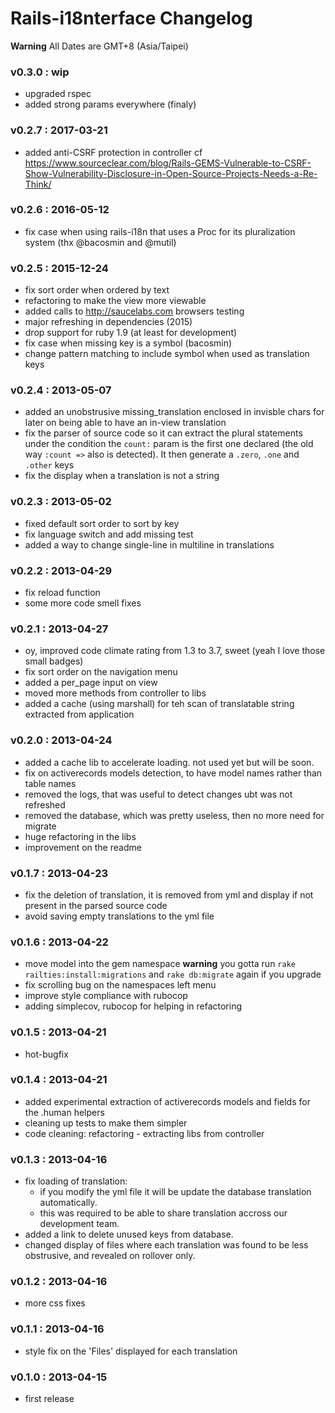 Rails-i18nterface Changelog
=============================

**Warning** All Dates are GMT+8 (Asia/Taipei)

### v0.3.0 : wip

* upgraded rspec
* added strong params everywhere (finaly)

### v0.2.7 : 2017-03-21

* added anti-CSRF protection in controller
  cf https://www.sourceclear.com/blog/Rails-GEMS-Vulnerable-to-CSRF-Show-Vulnerability-Disclosure-in-Open-Source-Projects-Needs-a-Re-Think/

### v0.2.6 : 2016-05-12

* fix case when using rails-i18n that uses a Proc for its pluralization system (thx @bacosmin and @mutil)

### v0.2.5 : 2015-12-24

* fix sort order when ordered by text
* refactoring to make the view more viewable
* added calls to http://saucelabs.com browsers testing
* major refreshing in dependencies (2015)
* drop support for ruby 1.9 (at least for development)
* fix case when missing key is a symbol (bacosmin)
* change pattern matching to include symbol when used as translation keys

### v0.2.4 : 2013-05-07

* added an unobstrusive missing_translation enclosed in invisble chars
  for later on being able to have an in-view translation
* fix the parser of source code so it can extract the plural statements
  under the condition the `count:` param is the first one declared
  (the old way `:count =>` also is detected).
  It then generate a `.zero`, `.one` and `.other` keys
* fix the display when a translation is not a string

### v0.2.3 : 2013-05-02

* fixed default sort order to sort by key
* fix language switch and add missing test
* added a way to change single-line in multiline in translations

### v0.2.2 : 2013-04-29

* fix reload function
* some more code smell fixes

### v0.2.1 : 2013-04-27

* oy, improved code climate rating from 1.3 to 3.7, sweet (yeah I love those small badges)
* fix sort order on the navigation menu
* added a per_page input on view
* moved more methods from controller to libs
* added a cache (using marshall) for teh scan of translatable string extracted from application

### v0.2.0 : 2013-04-24

* added a cache lib to accelerate loading. not used yet but will be soon.
* fix on activerecords models detection, to have model names rather than table names
* removed the logs, that was useful to detect changes ubt was not refreshed
* removed the database, which was pretty useless, then no more need for migrate
* huge refactoring in the libs
* improvement on the readme

### v0.1.7 : 2013-04-23

* fix the deletion of translation, it is removed from yml and display if not present in the parsed source code
* avoid saving empty translations to the yml file

### v0.1.6 : 2013-04-22

* move model into the gem namespace **warning** you gotta run `rake railties:install:migrations` and `rake db:migrate` again if you upgrade
* fix scrolling bug on the namespaces left menu
* improve style compliance with rubocop
* adding simplecov, rubocop for helping in refactoring

### v0.1.5 : 2013-04-21

* hot-bugfix

### v0.1.4 : 2013-04-21

* added experimental extraction of activerecords models and fields for the .human helpers
* cleaning up tests to make them simpler
* code cleaning: refactoring - extracting libs from controller

### v0.1.3 : 2013-04-16

* fix loading of translation:
  * if you modify the yml file it will be update the database translation automatically.
  * this was required to be able to share translation accross our development team.
* added a link to delete unused keys from database.
* changed display of files where each translation was found to be less obstrusive, and revealed on rollover only.

### v0.1.2 : 2013-04-16

* more css fixes

### v0.1.1 : 2013-04-16

* style fix on the 'Files' displayed for each translation

### v0.1.0 : 2013-04-15

* first release
